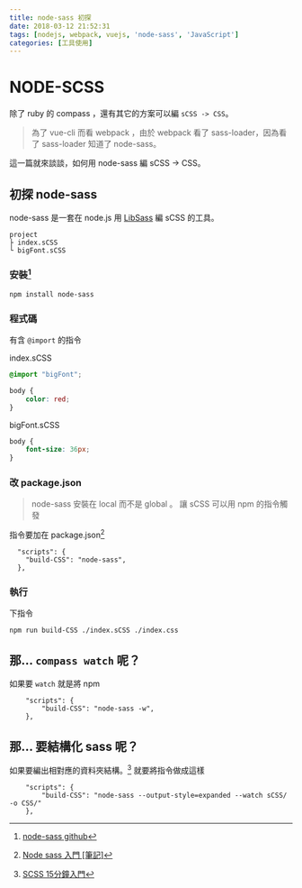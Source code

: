 ```yaml
---
title: node-sass 初探
date: 2018-03-12 21:52:31
tags: [nodejs, webpack, vuejs, 'node-sass', 'JavaScript']
categories: [工具使用]
---
```

# NODE-SCSS

除了 ruby 的 compass ，還有其它的方案可以編 `sCSS -> CSS`。

> 為了 vue-cli 而看 webpack ，由於 webpack 看了 sass-loader，因為看了 sass-loader 知道了 node-sass。

這一篇就來談談，如何用 node-sass 編 sCSS -> CSS。

## 初探 node-sass

node-sass 是一套在 node.js 用 [LibSass](https://github.com/sass/libsass) 編 sCSS 的工具。

```
project
├ index.sCSS
└ bigFont.sCSS
```

### 安裝[^node-sass]

```shell=
npm install node-sass
```

### 程式碼

有含 `@import` 的指令

index.sCSS
```sCSS
@import "bigFont";

body {
    color: red;
}
```

bigFont.sCSS
```sCSS
body {
    font-size: 36px;
}
```

### 改 package.json

> node-sass 安裝在 local 而不是 global 。
讓 sCSS 可以用 npm 的指令觸發

指令要加在 package.json[^node-sass-note]

```javascript=
  "scripts": {
    "build-CSS": "node-sass",
  },
```

### 執行

下指令
```shell=
npm run build-CSS ./index.sCSS ./index.css
```


## 那... `compass watch` 呢？

如果要 `watch` 就是將 npm

```javascript=
    "scripts": {
        "build-CSS": "node-sass -w",
    },
```

## 那... 要結構化 sass 呢？

如果要編出相對應的資料夾結構。[^node-sass-15min]
就要將指令做成這樣

```javascript=
    "scripts": {
        "build-CSS": "node-sass --output-style=expanded --watch sCSS/ -o CSS/"
    },
```

[^node-sass]: [node-sass github](https://github.com/sass/node-sass)

[^node-sass-note]: [Node sass 入門 \[筆記\]](http://adon988.logdown.com/posts/4736822-node-sass-tutorial)

[^node-sass-15min]: [SCSS 15分鐘入門](http://eddychang.me/blog/others/91-sCSS-15-mins.html)
